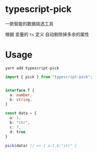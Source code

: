 # typescript-pick

一款智能的数据挑选工具   


根据 变量的 `ts` 定义 自动剔除掉多余的属性  


# Usage

```
yarn add typescript-pick
```

```ts
import { pick } from "typescript-pick";


interface T {
  a: number,
  b: string,
}

const data = {
  a: 1,
  b: "str",
  c: 7,
  d: true
}

pick(data) // => { a:1,b:"str" }

```